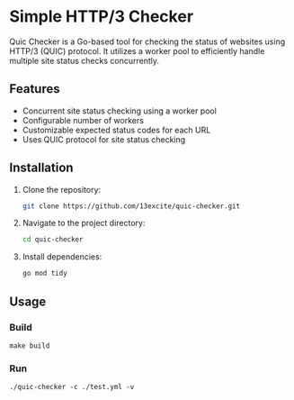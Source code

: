 # Simple HTTP/3 Checker

Quic Checker is a Go-based tool for checking the status of websites using
HTTP/3 (QUIC) protocol. It utilizes a worker pool to efficiently handle
multiple site status checks concurrently.

## Features

- Concurrent site status checking using a worker pool
- Configurable number of workers
- Customizable expected status codes for each URL
- Uses QUIC protocol for site status checking

## Installation

1. Clone the repository:

    ```sh
    git clone https://github.com/13excite/quic-checker.git
    ```

2. Navigate to the project directory:

    ```sh
    cd quic-checker
    ```

3. Install dependencies:

    ```sh
    go mod tidy
    ```

## Usage

### Build

```shell
make build
```

### Run

```shell
./quic-checker -c ./test.yml -v
```
